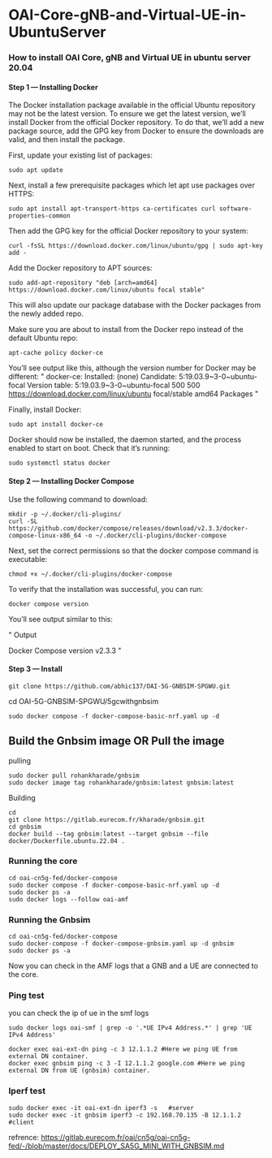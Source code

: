 # OAI-Core-gNB-and-Virtual-UE-in-UbuntuServer
### How to install OAI Core, gNB and Virtual UE in ubuntu server 20.04
#### Step 1 — Installing Docker
The Docker installation package available in the official Ubuntu repository may not be the latest version. To ensure we get the latest version, we’ll install Docker from the official Docker repository. To do that, we’ll add a new package source, add the GPG key from Docker to ensure the downloads are valid, and then install the package.

First, update your existing list of packages:

```
sudo apt update
```
Next, install a few prerequisite packages which let apt use packages over HTTPS:

```
sudo apt install apt-transport-https ca-certificates curl software-properties-common
```
Then add the GPG key for the official Docker repository to your system:

```
curl -fsSL https://download.docker.com/linux/ubuntu/gpg | sudo apt-key add -
```
Add the Docker repository to APT sources:

```
sudo add-apt-repository "deb [arch=amd64] https://download.docker.com/linux/ubuntu focal stable"
```

This will also update our package database with the Docker packages from the newly added repo.

Make sure you are about to install from the Docker repo instead of the default Ubuntu repo:

```
apt-cache policy docker-ce
```

You’ll see output like this, although the version number for Docker may be different:
"
docker-ce:
  Installed: (none)
  Candidate: 5:19.03.9~3-0~ubuntu-focal
  Version table:
     5:19.03.9~3-0~ubuntu-focal 500
        500 https://download.docker.com/linux/ubuntu focal/stable amd64 Packages 
        "

Finally, install Docker:

```
sudo apt install docker-ce
```
Docker should now be installed, the daemon started, and the process enabled to start on boot. Check that it’s running:

```
sudo systemctl status docker
```
#### Step 2 — Installing Docker Compose

Use the following command to download:

```
mkdir -p ~/.docker/cli-plugins/
curl -SL https://github.com/docker/compose/releases/download/v2.3.3/docker-compose-linux-x86_64 -o ~/.docker/cli-plugins/docker-compose
```

Next, set the correct permissions so that the docker compose command is executable:

```
chmod +x ~/.docker/cli-plugins/docker-compose
```

To verify that the installation was successful, you can run:

```
docker compose version
```
You’ll see output similar to this:

"
Output

Docker Compose version v2.3.3
"

#### Step 3 — Install

```
git clone https://github.com/abhic137/OAI-5G-GNBSIM-SPGWU.git
```
cd OAI-5G-GNBSIM-SPGWU/5gcwithgnbsim

```
sudo docker compose -f docker-compose-basic-nrf.yaml up -d
```

## Build the Gnbsim image OR Pull the image

pulling

```
sudo docker pull rohankharade/gnbsim
sudo docker image tag rohankharade/gnbsim:latest gnbsim:latest
```

Building

```
cd
git clone https://gitlab.eurecom.fr/kharade/gnbsim.git
cd gnbsim
docker build --tag gnbsim:latest --target gnbsim --file docker/Dockerfile.ubuntu.22.04 .
```
### Running the core

```
cd oai-cn5g-fed/docker-compose
sudo docker compose -f docker-compose-basic-nrf.yaml up -d
sudo docker ps -a
sudo docker logs --follow oai-amf
```
### Running the Gnbsim

```
cd oai-cn5g-fed/docker-compose
sudo docker-compose -f docker-compose-gnbsim.yaml up -d gnbsim
sudo docker ps -a
```

Now you can check in the AMF logs that a GNB and a UE are connected to the core.

### Ping test
you can check the ip of ue in the smf logs

```
sudo docker logs oai-smf | grep -o '.*UE IPv4 Address.*' | grep 'UE IPv4 Address'
```

```
docker exec oai-ext-dn ping -c 3 12.1.1.2 #Here we ping UE from external DN container.
docker exec gnbsim ping -c 3 -I 12.1.1.2 google.com #Here we ping external DN from UE (gnbsim) container.
```

### Iperf test

```
sudo docker exec -it oai-ext-dn iperf3 -s   #server
sudo docker exec -it gnbsim iperf3 -c 192.168.70.135 -B 12.1.1.2 #client
```

refrence: https://gitlab.eurecom.fr/oai/cn5g/oai-cn5g-fed/-/blob/master/docs/DEPLOY_SA5G_MINI_WITH_GNBSIM.md



        
